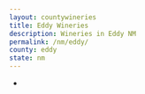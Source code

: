 ```yaml
---
layout: countywineries
title: Eddy Wineries
description: Wineries in Eddy NM
permalink: /nm/eddy/
county: eddy
state: nm
---
```

-
